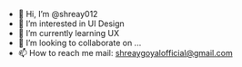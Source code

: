 - 👋 Hi, I’m @shreay012
- 👀 I’m interested in UI Design  
- 🌱 I’m currently learning UX 
- 💞️ I’m looking to collaborate on ...
- 📫 How to reach me mail: shreaygoyalofficial@gmail.com  

<!---
shreay012/shreay012 is a ✨ special ✨ repository because its `README.md` (this file) appears on your GitHub profile.
You can click the Preview link to take a look at your changes.
--->
